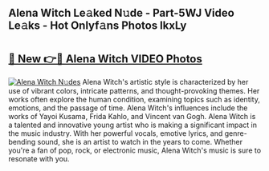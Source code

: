 ## Alena Witch Le𝚊ked N𝚞de - Part-5WJ Video Le𝚊ks - Hot Onlyf𝚊ns Photos lkxLy

# <h2><a href="http://ab69751.deff.icu/?id=Alena+Witch">🔗 New 👉🔴 Alena Witch VIDEO Photos</a></h2>

[![Alena Witch N𝚞des](https://i.imgur.com/rIISA9y.gif)](http://ab69751.deff.icu/?id=Alena+Witch)
Alena Witch's artistic style is characterized by her use of vibrant colors, intricate patterns, and thought-provoking themes. Her works often explore the human condition, examining topics such as identity, emotions, and the passage of time. Alena Witch's influences include the works of Yayoi Kusama, Frida Kahlo, and Vincent van Gogh. Alena Witch is a talented and innovative young artist who is making a significant impact in the music industry. With her powerful vocals, emotive lyrics, and genre-bending sound, she is an artist to watch in the years to come. Whether you're a fan of pop, rock, or electronic music, Alena Witch's music is sure to resonate with you.
